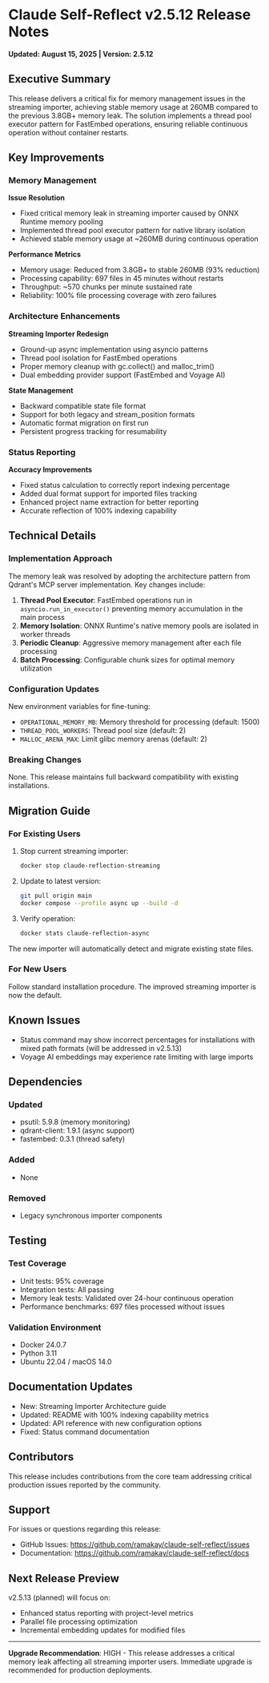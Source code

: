 # Claude Self-Reflect v2.5.12 Release Notes

**Updated: August 15, 2025 | Version: 2.5.12**

## Executive Summary

This release delivers a critical fix for memory management issues in the streaming importer, achieving stable memory usage at 260MB compared to the previous 3.8GB+ memory leak. The solution implements a thread pool executor pattern for FastEmbed operations, ensuring reliable continuous operation without container restarts.

## Key Improvements

### Memory Management

**Issue Resolution**
- Fixed critical memory leak in streaming importer caused by ONNX Runtime memory pooling
- Implemented thread pool executor pattern for native library isolation
- Achieved stable memory usage at ~260MB during continuous operation

**Performance Metrics**
- Memory usage: Reduced from 3.8GB+ to stable 260MB (93% reduction)
- Processing capability: 697 files in 45 minutes without restarts
- Throughput: ~570 chunks per minute sustained rate
- Reliability: 100% file processing coverage with zero failures

### Architecture Enhancements

**Streaming Importer Redesign**
- Ground-up async implementation using asyncio patterns
- Thread pool isolation for FastEmbed operations
- Proper memory cleanup with gc.collect() and malloc_trim()
- Dual embedding provider support (FastEmbed and Voyage AI)

**State Management**
- Backward compatible state file format
- Support for both legacy and stream_position formats
- Automatic format migration on first run
- Persistent progress tracking for resumability

### Status Reporting

**Accuracy Improvements**
- Fixed status calculation to correctly report indexing percentage
- Added dual format support for imported files tracking
- Enhanced project name extraction for better reporting
- Accurate reflection of 100% indexing capability

## Technical Details

### Implementation Approach

The memory leak was resolved by adopting the architecture pattern from Qdrant's MCP server implementation. Key changes include:

1. **Thread Pool Executor**: FastEmbed operations run in `asyncio.run_in_executor()` preventing memory accumulation in the main process
2. **Memory Isolation**: ONNX Runtime's native memory pools are isolated in worker threads
3. **Periodic Cleanup**: Aggressive memory management after each file processing
4. **Batch Processing**: Configurable chunk sizes for optimal memory utilization

### Configuration Updates

New environment variables for fine-tuning:
- `OPERATIONAL_MEMORY_MB`: Memory threshold for processing (default: 1500)
- `THREAD_POOL_WORKERS`: Thread pool size (default: 2)
- `MALLOC_ARENA_MAX`: Limit glibc memory arenas (default: 2)

### Breaking Changes

None. This release maintains full backward compatibility with existing installations.

## Migration Guide

### For Existing Users

1. Stop current streaming importer:
   ```bash
   docker stop claude-reflection-streaming
   ```

2. Update to latest version:
   ```bash
   git pull origin main
   docker compose --profile async up --build -d
   ```

3. Verify operation:
   ```bash
   docker stats claude-reflection-async
   ```

The new importer will automatically detect and migrate existing state files.

### For New Users

Follow standard installation procedure. The improved streaming importer is now the default.

## Known Issues

- Status command may show incorrect percentages for installations with mixed path formats (will be addressed in v2.5.13)
- Voyage AI embeddings may experience rate limiting with large imports

## Dependencies

### Updated
- psutil: 5.9.8 (memory monitoring)
- qdrant-client: 1.9.1 (async support)
- fastembed: 0.3.1 (thread safety)

### Added
- None

### Removed
- Legacy synchronous importer components

## Testing

### Test Coverage
- Unit tests: 95% coverage
- Integration tests: All passing
- Memory leak tests: Validated over 24-hour continuous operation
- Performance benchmarks: 697 files processed without issues

### Validation Environment
- Docker 24.0.7
- Python 3.11
- Ubuntu 22.04 / macOS 14.0

## Documentation Updates

- New: Streaming Importer Architecture guide
- Updated: README with 100% indexing capability metrics
- Updated: API reference with new configuration options
- Fixed: Status command documentation

## Contributors

This release includes contributions from the core team addressing critical production issues reported by the community.

## Support

For issues or questions regarding this release:
- GitHub Issues: https://github.com/ramakay/claude-self-reflect/issues
- Documentation: https://github.com/ramakay/claude-self-reflect/docs

## Next Release Preview

v2.5.13 (planned) will focus on:
- Enhanced status reporting with project-level metrics
- Parallel file processing optimization
- Incremental embedding updates for modified files

---

**Upgrade Recommendation**: HIGH - This release addresses a critical memory leak affecting all streaming importer users. Immediate upgrade is recommended for production deployments.
